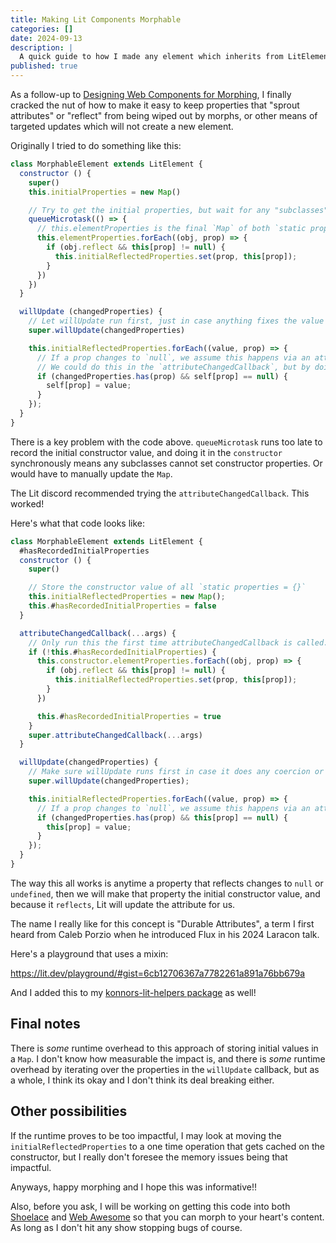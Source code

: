 ```yaml
---
title: Making Lit Components Morphable
categories: []
date: 2024-09-13
description: |
  A quick guide to how I made any element which inherits from LitElement "morphable"
published: true
---
```


As a follow-up to <a href="/posts/2024/designing-web-components-for-morphing">Designing Web Components for Morphing</a>, I finally cracked the nut of how to make it easy to keep properties that "sprout attributes" or "reflect" from being wiped out by morphs, or other means of targeted updates which will not create a new element.

Originally I tried to do something like this:

```js
class MorphableElement extends LitElement {
  constructor () {
    super()
    this.initialProperties = new Map()

    // Try to get the initial properties, but wait for any "subclasses" to finish their constructors.
    queueMicrotask(() => {
      // this.elementProperties is the final `Map` of both `static properties = {}` and `@property()` decorator.
      this.elementProperties.forEach((obj, prop) => {
        if (obj.reflect && this[prop] != null) {
          this.initialReflectedProperties.set(prop, this[prop]);
        }
      })
    })
  }

  willUpdate (changedProperties) {
    // Let willUpdate run first, just in case anything fixes the value first.
    super.willUpdate(changedProperties)

    this.initialReflectedProperties.forEach((value, prop) => {
      // If a prop changes to `null`, we assume this happens via an attribute changing to `null`.
      // We could do this in the `attributeChangedCallback`, but by doing it in `willUpdate` we get batched updates, and we dont need to read the "attribute" key. It is technically "wrong", but I *think* its fine.
      if (changedProperties.has(prop) && self[prop] == null) {
        self[prop] = value;
      }
    });
  }
}
```

There is a key problem with the code above. `queueMicrotask` runs too late to record the initial constructor value, and doing it in the `constructor` synchronously means any subclasses cannot set constructor properties. Or would have to manually update the `Map`.

The Lit discord recommended trying the `attributeChangedCallback`. This worked!

Here's what that code looks like:

```js
class MorphableElement extends LitElement {
  #hasRecordedInitialProperties
  constructor () {
    super()

    // Store the constructor value of all `static properties = {}`
    this.initialReflectedProperties = new Map();
    this.#hasRecordedInitialProperties = false
  }

  attributeChangedCallback(...args) {
    // Only run this the first time attributeChangedCallback is called. It runs just *after* all constructors, but before Lit has coerced any of our properties.
    if (!this.#hasRecordedInitialProperties) {
      this.constructor.elementProperties.forEach((obj, prop) => {
        if (obj.reflect && this[prop] != null) {
          this.initialReflectedProperties.set(prop, this[prop]);
        }
      })

      this.#hasRecordedInitialProperties = true
    }
    super.attributeChangedCallback(...args)
  }

  willUpdate(changedProperties) {
    // Make sure willUpdate runs first in case it does any coercion or fixing of null-ish values.
    super.willUpdate(changedProperties);

    this.initialReflectedProperties.forEach((value, prop) => {
      // If a prop changes to `null`, we assume this happens via an attribute changing to `null`.
      if (changedProperties.has(prop) && this[prop] == null) {
        this[prop] = value;
      }
    });
  }
}
```

The way this all works is anytime a property that reflects changes to `null` or `undefined`, then we will make that property the initial constructor value, and because it `reflects`, Lit will update the attribute for us.

The name I really like for this concept is "Durable Attributes", a term I first heard from Caleb Porzio when he introduced Flux in his 2024 Laracon talk.

Here's a playground that uses a mixin:

<https://lit.dev/playground/#gist=6cb12706367a7782261a891a76bb679a>

And I added this to my [konnors-lit-helpers package](https://github.com/KonnorRogers/konnors-lit-helpers/) as well!

## Final notes

There is *some* runtime overhead to this approach of storing initial values in a `Map`. I don't know how measurable the impact is, and there is *some* runtime overhead by iterating over the properties in the `willUpdate` callback, but as a whole, I think its okay and I don't think its deal breaking either.

## Other possibilities

If the runtime proves to be too impactful, I may look at moving the `initialReflectedProperties` to a one time operation that gets cached on the constructor, but I really don't foresee the memory issues being that impactful.


Anyways, happy morphing and I hope this was informative!!

Also, before you ask, I will be working on getting this code into both [Shoelace](https://shoelace.style) and [Web Awesome](https://webawesome.com) so that you can morph to your heart's content. As long as I don't hit any show stopping bugs of course.
